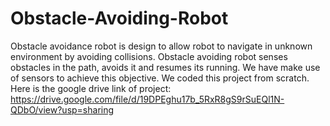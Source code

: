 # Obstacle-Avoiding-Robot
Obstacle avoidance robot is design to allow robot to navigate in unknown environment by avoiding collisions. Obstacle avoiding robot senses obstacles in the path, avoids it and resumes its running. We have make use of sensors to achieve this objective. We coded this project from scratch.
Here is the google drive link of project: 
https://drive.google.com/file/d/19DPEghu17b_5RxR8gS9rSuEQl1N-QDbO/view?usp=sharing
